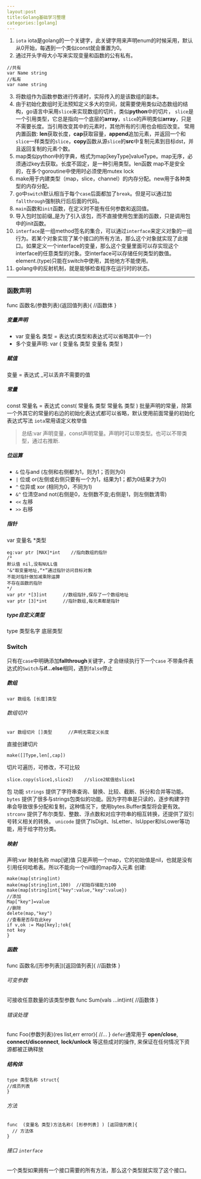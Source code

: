 ```yaml
---
layout:post
title:Golang基础学习整理
categories:[golang]
---
```


1. `iota` iota是golang的一个关键字，此关键字用来声明enum的时候采用，默认从0开始，每遇到一个类似const就会重置为0。
2. 通过开头字母大小写来实现变量和函数的公有私有。
```
//共有
var Name string
//私有
var name string
```
3. 将数组作为函数参数进行传递时，实际传入的是该数组的副本。
4. 由于初始化数组时无法预知定义多大的空间，就需要使用类似动态数组的结构，go语言中采用`slice`来实现数组的切片，类似**python**中的切片，
`slice`是一个引用类型，它总是指向一个底层的**array**，`slice`的声明类似**array**，只是不需要长度。当引用改变其中的元素时，其他所有的引用也会相应改变。
常用内置函数: **len**获取长度，**cap**获取容量，**append**追加元素，并返回一个和`slice`一样类型的`slice`，**copy**函数从源`slice`的**src**中复制元素到目标dst，并且返回复制的元素个数。
5. map类似python中的字典，格式为map[keyType]valueType。map无序，必须通过key去获取。长度不固定，是一种引用类型。len函数
map不是安全的，在多个goroutine中使用时必须使用mutex lock
6. make用于内建类型（map，slice，channel）的内存分配。new用于各种类型的内存分配。
7. go中`switch`默认相当于每个`case`后面都加了`break`。但是可以通过加`fallthrough`强制执行后后面的代码。
8. `main`函数和`init`函数，在定义时不能有任何参数和返回值。
9. 导入包时加前缀_是为了引入该包，而不直接使用包里面的函数，只是调用包中的init函数。
10. `interface`是一组method签名的集合，可以通过`interface`来定义对象的一组行为。若某个对象实现了某个接口的所有方法，那么这个对象就实现了此接口。如果定义一个interface的变量，那么这个变量里面可以存实现这个interface的任意类型的对象。空interface可以存储任何类型的数值。
element.(type)只能在switch中使用，其他地方不能使用。
11. golang中的反射机制，就是能够检查程序在运行时的状态。

--------------

### 函数声明
func 函数名(参数列表)(返回值列表){
//函数体
}
##### 变量声明
- var 变量名 类型 = 表达式(类型和表达式可以省略其中一个)
- 多个变量声明: 
var (
变量名 类型
变量名 类型
)
##### 赋值
变量 = 表达式
_可以丢弃不需要的值
##### 常量
const 常量名 = 表达式
const(
常量名 类型
常量名 类型
)
批量声明的常量，除第一个外其它的常量的右边的初始化表达式都可以省略，默认使用前面常量的初始化表达式写法
`iota`常用语定义枚举值
> 总结:var 声明变量，const声明常量。声明时可以带类型。也可以不带类型，通过右推断.
##### 位运算
- `&` 位与and (左侧和右侧都为1，则为1；否则为0)
- `|` 位或 or(左侧或右侧只要有一个为1，结果为1；都为0结果才为0)
- `^` 位异或 xor (相同为0，不同为1)
- `&^` 位清空and not(右侧是0，左侧数不变;右侧是1，则左侧数清零)
- `<<` 左移
- `>>` 右移
##### 指针
var 变量名 *类型
```
eg:var ptr [MAX]*int    //指向数组的指针
/*
默认值 nil,没有NULL值
"&"取变量地址,“*”通过指针访问目标对象
不能对指针做加减乘除运算
不存在函数的指针
*/
var ptr *[3]int      //数组指针,保存了一个数组地址
var ptr [3]*int      //指针数组,每元素都是指针
```
##### type自定义类型
type 类型名字 底层类型
### Switch
只有在`case`中明确添加**fallthrough**关键字，才会继续执行下一个`case`
不带条件表达式的`Switch`与**if...else**相同，遇到`false`停止
##### 数组
```
var 数组名 [长度]类型
```
###### 数组切片
```
var 数组切片 []类型      //声明无需定义长度
```
直接创建切片
```
make([]Type,len[,cap])
```
切片可遍历，可修改，不可比较
```
slice.copy(slice1,slice2)    //slice2赋值给slice1
```
  包       功能
`strings`  提供了字符串查询、替换、比较、截断、拆分和合并等功能。
`bytes`    提供了很多与strings包类似的功能。因为字符串是只读的，逐步构建字符串会导致很多分配和复制，这种情况下，使用bytes.Buffer类型将会更有效。
`strconv`  提供了布尔类型、整数、浮点数和对应字符串的相互转换，还提供了双引号转义相关的转换。
`unicode`  提供了IsDigit、IsLetter、IsUpper和IsLower等功能，用于给字符分类。
##### 映射
声明:var 映射名称 map[键]值
只是声明一个map，它的初始值是nil，也就是没有引用任何哈希表。所以不能向一个nil值的map存入元素
创建:
```
make(map[string]int)
make(map[string]int,100)  //初始存储能力100
make(map[string]int{"key":value,"key":value})
//添加
Map["key"]=value
//删除
delete(map,"key")
//查看是否存在此key
if v,ok := Map[key];!ok{
not key
}
```
##### 函数
func 函数名([形参列表])[返回值列表]{
//函数体
}
###### 可变参数
可接收任意数量的该类型参数
func Sum(vals ...int)int{
//函数体
}
###### 错误处理
func Foo(参数列表)(res list,err error){
//...
}
`defer`通常用于 **open/close**, **connect/disconnect**, **lock/unlock** 等这些成对的操作, 来保证在任何情况下资源都被正确释放
##### 结构体
```
type 类型名称 struct{
//成员列表
}
```
###### 方法
```
func  (变量名 类型)方法名称( [形参列表] ) [返回值列表]{
  // 方法体
}
```
###### 接口 `interface`
一个类型如果拥有一个接口需要的所有方法，那么这个类型就实现了这个接口。
